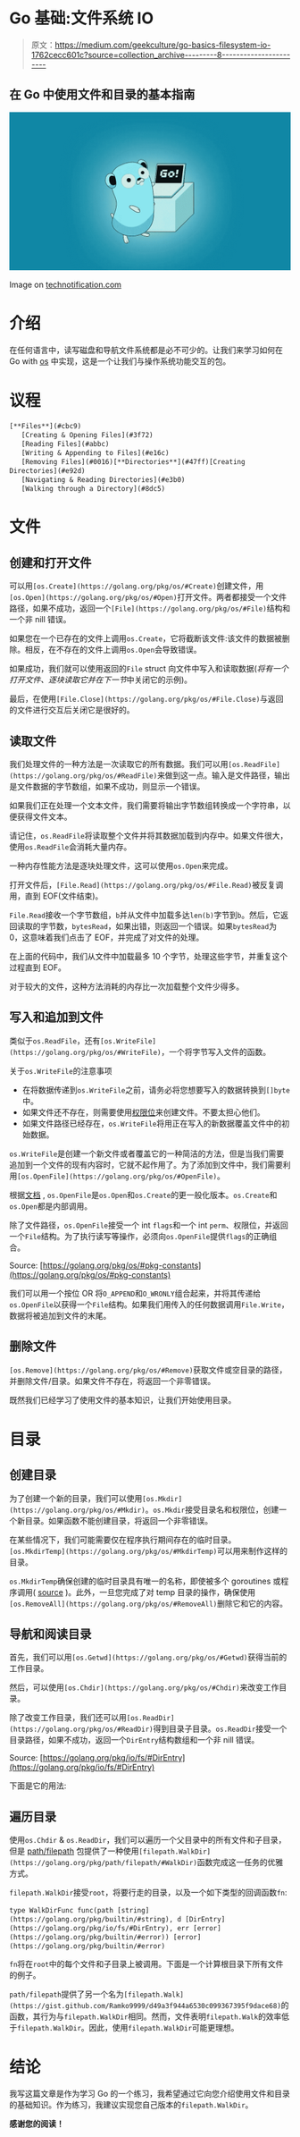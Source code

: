 # Go 基础:文件系统 IO

> 原文：<https://medium.com/geekculture/go-basics-filesystem-io-1762cecc601c?source=collection_archive---------8----------------------->

## 在 Go 中使用文件和目录的基本指南

![](img/c557a3277c9ac8f460c447b15d5fd7bc.png)

Image on [technotification.com](https://www.technotification.com/2019/02/new-popular-programming-languages.html)

# 介绍

在任何语言中，读写磁盘和导航文件系统都是必不可少的。让我们来学习如何在 Go with [os](https://golang.org/pkg/os/#pkg-overview) 中实现，这是一个让我们与操作系统功能交互的包。

# 议程

```
[**Files**](#cbc9)
   [Creating & Opening Files](#3f72)
   [Reading Files](#abbc)
   [Writing & Appending to Files](#e16c)
   [Removing Files](#0016)[**Directories**](#47ff)[Creating Directories](#e92d)
   [Navigating & Reading Directories](#e3b0)
   [Walking through a Directory](#8dc5)
```

# 文件

## 创建和打开文件

可以用`[os.Create](https://golang.org/pkg/os/#Create)`创建文件，用`[os.Open](https://golang.org/pkg/os/#Open)`打开文件。两者都接受一个文件路径，如果不成功，返回一个`[File](https://golang.org/pkg/os/#File)`结构和一个非 nill 错误。

如果您在一个已存在的文件上调用`os.Create`，它将截断该文件:该文件的数据被删除。相反，在不存在的文件上调用`os.Open`会导致错误。

如果成功，我们就可以使用返回的`File` struct 向文件中写入和读取数据(*将有一个打开文件、逐块读取它并在下一节*中关闭它的示例)。

最后，在使用`[File.Close](https://golang.org/pkg/os/#File.Close)`与返回的文件进行交互后关闭它是很好的。

## 读取文件

我们处理文件的一种方法是一次读取它的所有数据。我们可以用`[os.ReadFile](https://golang.org/pkg/os/#ReadFile)`来做到这一点。输入是文件路径，输出是文件数据的字节数组，如果不成功，则显示一个错误。

如果我们正在处理一个文本文件，我们需要将输出字节数组转换成一个字符串，以便获得文件文本。

请记住，`os.ReadFile`将读取整个文件并将其数据加载到内存中。如果文件很大，使用`os.ReadFile`会消耗大量内存。

一种内存性能方法是逐块处理文件，这可以使用`os.Open`来完成。

打开文件后，`[File.Read](https://golang.org/pkg/os/#File.Read)`被反复调用，直到 EOF(文件结束)。

`File.Read`接收一个字节数组，`b`并从文件中加载多达`len(b)`字节到`b`。然后，它返回读取的字节数，`bytesRead`，如果出错，则返回一个错误。如果`bytesRead`为 0，这意味着我们点击了 EOF，并完成了对文件的处理。

在上面的代码中，我们从文件中加载最多 10 个字节，处理这些字节，并重复这个过程直到 EOF。

对于较大的文件，这种方法消耗的内存比一次加载整个文件少得多。

## 写入和追加到文件

类似于`os.ReadFile`，还有`[os.WriteFile](https://golang.org/pkg/os/#WriteFile)`，一个将字节写入文件的函数。

关于`os.WriteFile`的注意事项

*   在将数据传递到`os.WriteFile`之前，请务必将您想要写入的数据转换到`[]byte`中。
*   如果文件还不存在，则需要使用[权限位](https://www.calleluks.com/flags-bitmasks-and-unix-file-system-permissions-in-ruby/)来创建文件。不要太担心他们。
*   如果文件路径已经存在，`os.WriteFile`将用正在写入的新数据覆盖文件中的初始数据。

`os.WriteFile`是创建一个新文件或者覆盖它的一种简洁的方法，但是当我们需要追加到一个文件的现有内容时，它就不起作用了。为了添加到文件中，我们需要利用`[os.OpenFile](https://golang.org/pkg/os/#OpenFile)`。

根据[文档](https://golang.org/pkg/os/#OpenFile) , `os.OpenFile`是`os.Open`和`os.Create`的更一般化版本。`os.Create`和`os.Open`都是内部调用。

除了文件路径，`os.OpenFile`接受一个 int `flags`和一个 int `perm`、权限位，并返回一个`File`结构。为了执行读写等操作，必须向`os.OpenFile`提供`flags`的正确组合。

Source: [https://golang.org/pkg/os/#pkg-constants](https://golang.org/pkg/os/#pkg-constants)

我们可以用一个按位 OR 将`O_APPEND`和`O_WRONLY`组合起来，并将其传递给`os.OpenFile`以获得一个`File`结构。如果我们用传入的任何数据调用`File.Write`，数据将被追加到文件的末尾。

## 删除文件

`[os.Remove](https://golang.org/pkg/os/#Remove)`获取文件或空目录的路径，并删除文件/目录。如果文件不存在，将返回一个非零错误。

既然我们已经学习了使用文件的基本知识，让我们开始使用目录。

# 目录

## 创建目录

为了创建一个新的目录，我们可以使用`[os.Mkdir](https://golang.org/pkg/os/#Mkdir)`。`os.Mkdir`接受目录名和权限位，创建一个新目录。如果函数不能创建目录，将返回一个非零错误。

在某些情况下，我们可能需要仅在程序执行期间存在的临时目录。`[os.MkdirTemp](https://golang.org/pkg/os/#MkdirTemp)`可以用来制作这样的目录。

`os.MkdirTemp`确保创建的临时目录具有唯一的名称，即使被多个 goroutines 或程序调用( [source](https://golang.org/pkg/os/#Mkdir) )。此外，一旦您完成了对 temp 目录的操作，确保使用`[os.RemoveAll](https://golang.org/pkg/os/#RemoveAll)`删除它和它的内容。

## 导航和阅读目录

首先，我们可以用`[os.Getwd](https://golang.org/pkg/os/#Getwd)`获得当前的工作目录。

然后，可以使用`[os.Chdir](https://golang.org/pkg/os/#Chdir)`来改变工作目录。

除了改变工作目录，我们还可以用`[os.ReadDir](https://golang.org/pkg/os/#ReadDir)`得到目录子目录。`os.ReadDir`接受一个目录路径，如果不成功，返回一个`DirEntry`结构数组和一个非 nill 错误。

Source: [https://golang.org/pkg/io/fs/#DirEntry](https://golang.org/pkg/io/fs/#DirEntry)

下面是它的用法:

## 遍历目录

使用`os.Chdir` & `os.ReadDir`，我们可以遍历一个父目录中的所有文件和子目录，但是 [path/filepath](https://golang.org/pkg/path/filepath/) 包提供了一种使用`[filepath.WalkDir](https://golang.org/pkg/path/filepath/#WalkDir)`函数完成这一任务的优雅方式。

`filepath.WalkDir`接受`root`，将要行走的目录，以及一个如下类型的回调函数`fn`:

```
type WalkDirFunc func(path [string](https://golang.org/pkg/builtin/#string), d [DirEntry](https://golang.org/pkg/io/fs/#DirEntry), err [error](https://golang.org/pkg/builtin/#error)) [error](https://golang.org/pkg/builtin/#error)
```

`fn`将在`root`中的每个文件和子目录上被调用。下面是一个计算根目录下所有文件的例子。

`path/filepath`提供了另一个名为`[filepath.Walk](https://gist.github.com/Ramko9999/d49a3f944a6530c099367395f9dace68)`的函数，其行为与`filepath.WalkDir`相同。然而，文件表明`filepath.Walk`的效率低于`filepath.WalkDir`。因此，使用`filepath.WalkDir`可能更理想。

# 结论

我写这篇文章是作为学习 Go 的一个练习，我希望通过它向您介绍使用文件和目录的基础知识。作为练习，我建议实现您自己版本的`filepath.WalkDir`。

**感谢您的阅读！**